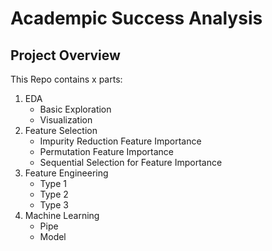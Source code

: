 # Academpic Success Analysis

## Project Overview

This Repo contains x parts:

1. EDA
   - Basic Exploration
   - Visualization
2. Feature Selection
   - Impurity Reduction Feature Importance
   - Permutation Feature Importance
   - Sequential Selection for Feature Importance
3. Feature Engineering
   - Type 1
   - Type 2
   - Type 3
4. Machine Learning
   - Pipe
   - Model
